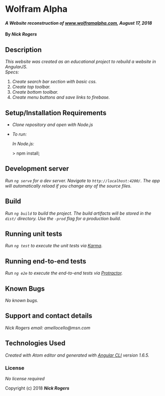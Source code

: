 # Wolfram Alpha

#### _A Website reconstruction of www.wolframalpha.com, August 17, 2018_

#### By _**Nick Rogers**_

## Description

_This website was created as an educational project to rebuild a website in AngularJS._  
_Specs:_
1. _Create search bar section with basic css._
2. _Create top toolbar._
3. _Create bottom toolbar._
4. _Create menu buttons and save links to firebase._

## Setup/Installation Requirements

* _Clone repository and open with Node.js_
* _To run:_

  _In Node.js:_

  \> npm install;  

## Development server

_Run `ng serve` for a dev server. Navigate to `http://localhost:4200/`. The app will automatically reload if you change any of the source files._

## Build

_Run `ng build` to build the project. The build artifacts will be stored in the `dist/` directory. Use the `-prod` flag for a production build._

## Running unit tests

_Run `ng test` to execute the unit tests via [Karma](https://karma-runner.github.io)._

## Running end-to-end tests

_Run `ng e2e` to execute the end-to-end tests via [Protractor](http://www.protractortest.org/)._

## Known Bugs

_No known bugs._

## Support and contact details

_Nick Rogers email: amellocello@msn.com_

## Technologies Used

_Created with Atom editor and generated with [Angular CLI](https://github.com/angular/angular-cli) version 1.6.5._

### License

*No license required*

Copyright (c) 2018 **_Nick Rogers_**
